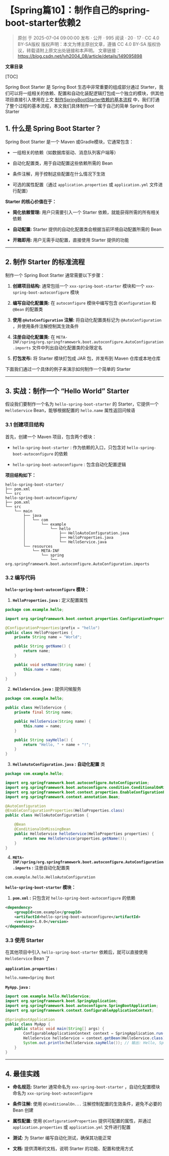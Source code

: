# 【Spring篇10】：制作自己的spring-boot-starter依赖2

> 原创 于 2025-07-04 09:00:00 发布 · 公开 · 995 阅读 · 20 · 17 · CC 4.0 BY-SA版权 版权声明：本文为博主原创文章，遵循 CC 4.0 BY-SA 版权协议，转载请附上原文出处链接和本声明。
> 文章链接：https://blog.csdn.net/lyh2004_08/article/details/149095898

**文章目录**

[TOC]


Spring Boot Starter 是 Spring Boot 生态中非常重要的组成部分通过 Starter，我们可以将一组相关的依赖、配置和自动化装配逻辑打包成一个独立的模块，供其他项目直接引入使用在上文 [制作SpringBootStarter依赖的基本流程](https://blog.csdn.net/lyh2004_08/article/details/149095589) 中，我们打通了整个过程的基本流程，本文我们具体制作一个属于自己的简单 Spring Boot Starter

## 1. 什么是 Spring Boot Starter？

Spring Boot Starter 是一个 Maven 或Gradle模块，它通常包含：

- 一组相关的依赖（如数据库驱动、消息队列客户端等）

- 自动化配置类，用于自动配置这些依赖所需的 Bean

- 条件注解，用于控制这些配置在什么情况下生效

- 可选的属性配置（通过 `application.properties` 或 `application.yml` 文件进行配置）

**Starter 的核心价值在于：** 

-  **简化依赖管理:** 用户只需要引入一个 Starter 依赖，就能获得所需的所有相关依赖

-  **自动配置:** Starter 提供的自动化配置类会根据当前环境自动配置所需的 Bean

-  **开箱即用:** 用户无需手动配置，直接使用 Starter 提供的功能

---

## 2. 制作 Starter 的标准流程

制作一个 Spring Boot Starter 通常需要以下步骤：

1.  **创建项目结构:** 通常包括一个 `xxx-spring-boot-starter` 模块和一个 `xxx-spring-boot-autoconfigure` 模块

2.  **编写自动化配置类:** 在 `autoconfigure` 模块中编写包含 `@Configuration` 和 `@Bean` 的配置类

3.  **使用 `@AutoConfiguration` 注解:** 将自动化配置类标记为 `@AutoConfiguration` ，并使用条件注解控制其生效条件

4.  **注册自动化配置类:** 在 `META-INF/spring/org.springframework.boot.autoconfigure.AutoConfiguration.imports` 文件中列出自动化配置类的全限定名

5.  **打包发布:** 将 Starter 模块打包成 JAR 包，并发布到 Maven 仓库或本地仓库

下面我们通过一个具体的例子来演示如何制作一个简单的 Starter

---

## 3. 实战：制作一个 “Hello World” Starter

假设我们要制作一个名为 `hello-spring-boot-starter` 的 Starter，它提供一个 `HelloService` Bean，能够根据配置的 `hello.name` 属性返回问候语

### 3.1 创建项目结构

首先，创建一个 Maven 项目，包含两个模块：

-  `hello-spring-boot-starter` : 作为依赖的入口，只包含对 `hello-spring-boot-autoconfigure` 的依赖

-  `hello-spring-boot-autoconfigure` : 包含自动化配置逻辑

**项目结构如下：** 

```
hello-spring-boot-starter/
├── pom.xml
└── src
hello-spring-boot-autoconfigure/
├── pom.xml
└── src
    └── main
        ├── java
        │   └── com
        │       └── example
        │           └── hello
        │               ├── HelloAutoConfiguration.java
        │               ├── HelloProperties.java
        │               └── HelloService.java
        └── resources
            └── META-INF
                └── spring
                    └── org.springframework.boot.autoconfigure.AutoConfiguration.imports
```

### 3.2 编写代码

**`hello-spring-boot-autoconfigure` 模块：** 

1.  **`HelloProperties.java` :** 定义配置属性

   ```java
   package com.example.hello;

   import org.springframework.boot.context.properties.ConfigurationProperties;

   @ConfigurationProperties(prefix = "hello")
   public class HelloProperties {
       private String name = "World";

       public String getName() {
           return name;
       }

       public void setName(String name) {
           this.name = name;
       }
   }
   ```

2.  **`HelloService.java` :** 提供问候服务

   ```java
   package com.example.hello;

   public class HelloService {
       private final String name;

       public HelloService(String name) {
           this.name = name;
       }

       public String sayHello() {
           return "Hello, " + name + "!";
       }
   }
   ```

3.  **`HelloAutoConfiguration.java` :** **自动化配置** 类

   ```java
   package com.example.hello;

   import org.springframework.boot.autoconfigure.AutoConfiguration;
   import org.springframework.boot.autoconfigure.condition.ConditionalOnMissingBean;
   import org.springframework.boot.context.properties.EnableConfigurationProperties;
   import org.springframework.context.annotation.Bean;

   @AutoConfiguration
   @EnableConfigurationProperties(HelloProperties.class)
   public class HelloAutoConfiguration {

       @Bean
       @ConditionalOnMissingBean
       public HelloService helloService(HelloProperties properties) {
           return new HelloService(properties.getName());
       }
   }
   ```

4.  **`META-INF/spring/org.springframework.boot.autoconfigure.AutoConfiguration.imports` :** 注册自动化配置类

   ```properties
   com.example.hello.HelloAutoConfiguration
   ```

**`hello-spring-boot-starter` 模块：** 

1.  **`pom.xml` :** 只包含对 `hello-spring-boot-autoconfigure` 的依赖

   ```xml
   <dependency>
       <groupId>com.example</groupId>
       <artifactId>hello-spring-boot-autoconfigure</artifactId>
       <version>1.0.0</version>
   </dependency>
   ```

### 3.3 使用 Starter

在其他项目中引入 `hello-spring-boot-starter` 依赖后，就可以直接使用 `HelloService` Bean 了

**`application.properties` :** 

```properties
hello.name=Spring Boot
```

**`MyApp.java` :** 

```java
import com.example.hello.HelloService;
import org.springframework.boot.SpringApplication;
import org.springframework.boot.autoconfigure.SpringBootApplication;
import org.springframework.context.ConfigurableApplicationContext;

@SpringBootApplication
public class MyApp {
    public static void main(String[] args) {
        ConfigurableApplicationContext context = SpringApplication.run(MyApp.class, args);
        HelloService helloService = context.getBean(HelloService.class);
        System.out.println(helloService.sayHello()); // 输出: Hello, Spring Boot!
    }
}
```

---

## 4. 最佳实践

-  **命名规范:** Starter 通常命名为 `xxx-spring-boot-starter` ，自动化配置模块命名为 `xxx-spring-boot-autoconfigure` 

-  **条件注解:** 使用 `@ConditionalOn...` 注解控制配置的生效条件，避免不必要的 Bean 创建

-  **属性配置:** 使用 `@ConfigurationProperties` 提供可配置的属性，并通过 `application.properties` 或 `application.yml` 文件进行配置

-  **测试:** 为 Starter 编写自动化测试，确保其功能正常

-  **文档:** 提供清晰的文档，说明 Starter 的功能、配置和使用方式

